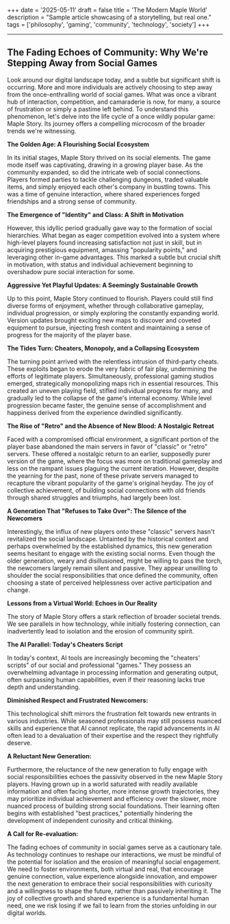 +++
date = '2025-05-11'
draft = false
title = 'The Modern Maple World'
description = "Sample article showcasing of a storytelling, but real one."
tags = ['philosophy', 'gaming', 'community', 'technology', 'society']
+++

---

## The Fading Echoes of Community: Why We're Stepping Away from Social Games

Look around our digital landscape today, and a subtle but significant shift is occurring. More and more individuals are actively choosing to step away from the once-enthralling world of social games. What was once a vibrant hub of interaction, competition, and camaraderie is now, for many, a source of frustration or simply a pastime left behind. To understand this phenomenon, let's delve into the life cycle of a once wildly popular game: Maple Story. Its journey offers a compelling microcosm of the broader trends we're witnessing.

**The Golden Age: A Flourishing Social Ecosystem**

In its initial stages, Maple Story thrived on its social elements. The game mode itself was captivating, drawing in a growing player base. As the community expanded, so did the intricate web of social connections. Players formed parties to tackle challenging dungeons, traded valuable items, and simply enjoyed each other's company in bustling towns. This was a time of genuine interaction, where shared experiences forged friendships and a strong sense of community.

**The Emergence of "Identity" and Class: A Shift in Motivation**

However, this idyllic period gradually gave way to the formation of social hierarchies. What began as eager competition evolved into a system where high-level players found increasing satisfaction not just in skill, but in acquiring prestigious equipment, amassing "popularity points," and leveraging other in-game advantages. This marked a subtle but crucial shift in motivation, with status and individual achievement beginning to overshadow pure social interaction for some.

**Aggressive Yet Playful Updates: A Seemingly Sustainable Growth**

Up to this point, Maple Story continued to flourish. Players could still find diverse forms of enjoyment, whether through collaborative gameplay, individual progression, or simply exploring the constantly expanding world. Version updates brought exciting new maps to discover and coveted equipment to pursue, injecting fresh content and maintaining a sense of progress for the majority of the player base.

**The Tides Turn: Cheaters, Monopoly, and a Collapsing Ecosystem**

The turning point arrived with the relentless intrusion of third-party cheats. These exploits began to erode the very fabric of fair play, undermining the efforts of legitimate players. Simultaneously, professional gaming studios emerged, strategically monopolizing maps rich in essential resources. This created an uneven playing field, stifled individual progress for many, and gradually led to the collapse of the game's internal economy. While level progression became faster, the genuine sense of accomplishment and happiness derived from the experience dwindled significantly.

**The Rise of "Retro" and the Absence of New Blood: A Nostalgic Retreat**

Faced with a compromised official environment, a significant portion of the player base abandoned the main servers in favor of "classic" or "retro" servers. These offered a nostalgic return to an earlier, supposedly purer version of the game, where the focus was more on traditional gameplay and less on the rampant issues plaguing the current iteration. However, despite the yearning for the past, none of these private servers managed to recapture the vibrant popularity of the game's original heyday. The joy of collective achievement, of building social connections with old friends through shared struggles and triumphs, had largely been lost.

**A Generation That "Refuses to Take Over": The Silence of the Newcomers**

Interestingly, the influx of new players onto these "classic" servers hasn't revitalized the social landscape. Untainted by the historical context and perhaps overwhelmed by the established dynamics, this new generation seems hesitant to engage with the existing social norms. Even though the older generation, weary and disillusioned, might be willing to pass the torch, the newcomers largely remain silent and passive. They appear unwilling to shoulder the social responsibilities that once defined the community, often choosing a state of perceived helplessness over active participation and change.

**Lessons from a Virtual World: Echoes in Our Reality**

The story of Maple Story offers a stark reflection of broader societal trends. We see parallels in how technology, while initially fostering connection, can inadvertently lead to isolation and the erosion of community spirit.

**The AI Parallel: Today's Cheaters Script**

In today's context, AI tools are increasingly becoming the "cheaters' scripts" of our social and professional "games." They possess an overwhelming advantage in processing information and generating output, often surpassing human capabilities, even if their reasoning lacks true depth and understanding.

**Diminished Respect and Frustrated Newcomers:**

This technological shift mirrors the frustration felt towards new entrants in various industries. While seasoned professionals may still possess nuanced skills and experience that AI cannot replicate, the rapid advancements in AI often lead to a devaluation of their expertise and the respect they rightfully deserve.

**A Reluctant New Generation:**

Furthermore, the reluctance of the new generation to fully engage with social responsibilities echoes the passivity observed in the new Maple Story players. Having grown up in a world saturated with readily available information and often facing shorter, more intense growth trajectories, they may prioritize individual achievement and efficiency over the slower, more nuanced process of building strong social foundations. Their learning often begins with established "best practices," potentially hindering the development of independent curiosity and critical thinking.

**A Call for Re-evaluation:**

The fading echoes of community in social games serve as a cautionary tale. As technology continues to reshape our interactions, we must be mindful of the potential for isolation and the erosion of meaningful social engagement. We need to foster environments, both virtual and real, that encourage genuine connection, value experience alongside innovation, and empower the next generation to embrace their social responsibilities with curiosity and a willingness to shape the future, rather than passively inheriting it. The joy of collective growth and shared experience is a fundamental human need, one we risk losing if we fail to learn from the stories unfolding in our digital worlds.
